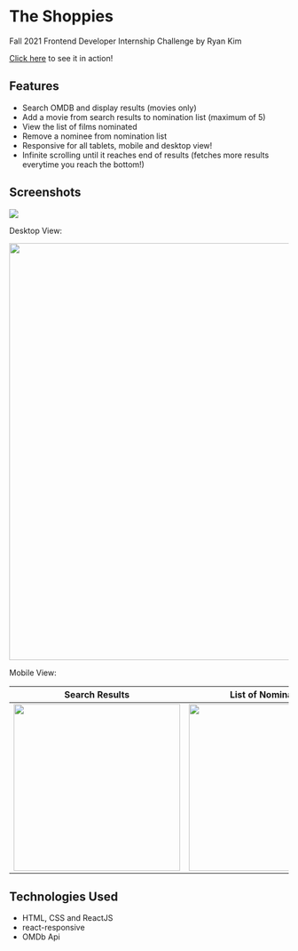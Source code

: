 # The Shoppies

Fall 2021 Frontend Developer Internship Challenge by Ryan Kim

[Click here](https://hanjun1.github.io/the-shoppies/) to see it in action!

## Features

- Search OMDB and display results (movies only)
- Add a movie from search results to nomination list (maximum of 5)
- View the list of films nominated
- Remove a nominee from nomination list
- Responsive for all tablets, mobile and desktop view!
- Infinite scrolling until it reaches end of results (fetches more results everytime you reach the bottom!)

## Screenshots

![](https://media.giphy.com/media/vH4uOv8Fz1cYYq1g2N/giphy.gif)

Desktop View:

<img src="https://imgur.com/fXGYuay.png" width="750px">

Mobile View:

|                     Search Results                      |                   List of Nominations                   |
| :-----------------------------------------------------: | :-----------------------------------------------------: |
| <img src="https://imgur.com/yQ5FyKj.png" width="300px"> | <img src="https://imgur.com/9MSU68d.png" width="300px"> |

## Technologies Used

- HTML, CSS and ReactJS
- react-responsive
- OMDb Api
